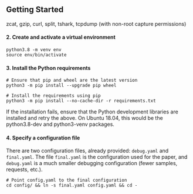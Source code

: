 
## Getting Started

zcat, gzip, curl, split, tshark, tcpdump (with non-root capture permissions)


#### 2. Create and activate a virtual environment

```
python3.8 -m venv env
source env/bin/activate
```


#### 3. Install the Python requirements

```
# Ensure that pip and wheel are the latest version
python3 -m pip install --upgrade pip wheel

# Install the requirements using pip
python3 -m pip install --no-cache-dir -r requirements.txt
```

If the installation fails, ensure that the Python development libraries are installed and retry the above. On Ubuntu 18.04, this would be the python3.8-dev and python3-venv packages.


#### 4. Specify a configuration file

There are two configuration files, already provided: `debug.yaml` and `final.yaml`. The file `final.yaml` is the configuration used for the paper, and `debug.yaml` is a much smaller debugging configuration (fewer samples, requests, etc.).

```
# Point config.yaml to the final configuration
cd config/ && ln -s final.yaml config.yaml && cd -
```
